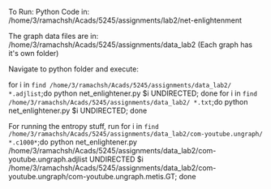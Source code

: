 To Run:
Python Code in:
/home/3/ramachsh/Acads/5245/assignments/lab2/net-enlightenment

The graph data files are in:
/home/3/ramachsh/Acads/5245/assignments/data_lab2
(Each graph has it's own folder)

Navigate to python folder and execute:

for i in `find /home/3/ramachsh/Acads/5245/assignments/data_lab2/ *.adjlist`;do python net_enlightener.py $i UNDIRECTED; done
for i in `find /home/3/ramachsh/Acads/5245/assignments/data_lab2/ *.txt`;do python net_enlightener.py $i UNDIRECTED; done

For running the entropy stuff, run
for i in `find /home/3/ramachsh/Acads/5245/assignments/data_lab2/com-youtube.ungraph/ *.c1000*`;do  python net_enlightener.py /home/3/ramachsh/Acads/5245/assignments/data_lab2/com-youtube.ungraph.adjlist UNDIRECTED $i /home/3/ramachsh/Acads/5245/assignments/data_lab2/com-youtube.ungraph/com-youtube.ungraph.metis.GT; done

